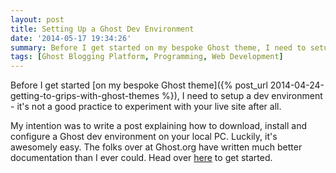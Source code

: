 ```yaml
---
layout: post
title: Setting Up a Ghost Dev Environment
date: '2014-05-17 19:34:26'
summary: Before I get started on my bespoke Ghost theme, I need to setup a dev environment - it’s not a good practice to experiment with your live site after all ...
tags: [Ghost Blogging Platform, Programming, Web Development]
---
```


Before I get started [on my bespoke Ghost theme]({% post_url 2014-04-24-getting-to-grips-with-ghost-themes %}), I need to setup a dev environment - it's not a good practice to experiment with your live site after all.

My intention was to write a post explaining how to download, install and configure a Ghost dev environment on your local PC. Luckily, it's awesomely easy. The folks over at Ghost.org have written much better documentation than I ever could. Head over <a href="http://docs.ghost.org/installation/" target="_blank">here</a> to get started.